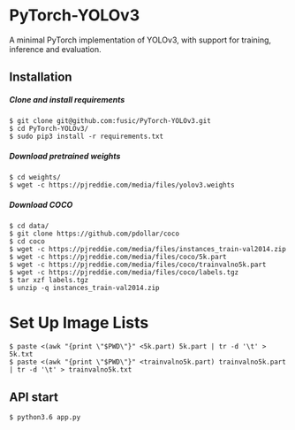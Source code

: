 # PyTorch-YOLOv3
A minimal PyTorch implementation of YOLOv3, with support for training, inference and evaluation.

## Installation
##### Clone and install requirements
    $ git clone git@github.com:fusic/PyTorch-YOLOv3.git
    $ cd PyTorch-YOLOv3/
    $ sudo pip3 install -r requirements.txt

##### Download pretrained weights
    $ cd weights/
    $ wget -c https://pjreddie.com/media/files/yolov3.weights

##### Download COCO
    $ cd data/
    $ git clone https://github.com/pdollar/coco
    $ cd coco
    $ wget -c https://pjreddie.com/media/files/instances_train-val2014.zip
    $ wget -c https://pjreddie.com/media/files/coco/5k.part
    $ wget -c https://pjreddie.com/media/files/coco/trainvalno5k.part
    $ wget -c https://pjreddie.com/media/files/coco/labels.tgz
    $ tar xzf labels.tgz
    $ unzip -q instances_train-val2014.zip

# Set Up Image Lists
    $ paste <(awk "{print \"$PWD\"}" <5k.part) 5k.part | tr -d '\t' > 5k.txt
    $ paste <(awk "{print \"$PWD\"}" <trainvalno5k.part) trainvalno5k.part | tr -d '\t' > trainvalno5k.txt    

## API start
    $ python3.6 app.py
